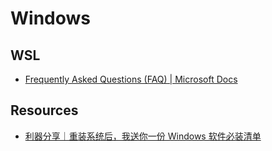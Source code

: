 # Windows

## WSL

- [Frequently Asked Questions (FAQ) | Microsoft Docs](https://msdn.microsoft.com/en-us/commandline/wsl/faq)

## Resources

- [利器分享｜重装系统后，我送你一份 Windows 软件必装清单](https://mp.weixin.qq.com/s?__biz=MzA3NTgzNzU2NQ==&mid=2653410538&idx=1&sn=d9ab3e8c0a1c050dd8f1a8b23b6bdc92)
